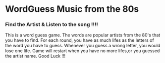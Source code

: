 # WordGuess Music from the 80s

### Find the Artist & Listen to the song !!!!

This is a word guess game. The words are popular artists from the 80's that you have to find.
For each round, you have as much lifes as the letters of the word you have to guess.
Whenever you guess a wrong letter, you would lose one life. Game will restart when you
have no more lifes,or you guessed the artist name. Good Luck !!!
